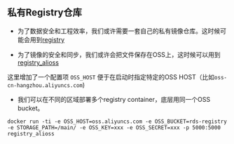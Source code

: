 
## 私有Registry仓库

* 为了数据安全和工程效率，我们或许需要一套自己的私有镜像仓库。这时候可能会用到[registry][1]

* 为了镜像的安全和同步，我们或许会把文件保存在OSS上，这时候可以用到 [registry_alioss][2]

这里增加了一个配置项 `OSS_HOST` 便于在启动时指定特定的OSS HOST（比如`oss-cn-hangzhou.aliyuncs.com`)

* 我们可以在不同的区域部署多个registry container，底层用同一个OSS bucket。

```
docker run -ti -e OSS_HOST=oss.aliyuncs.com -e OSS_BUCKET=rds-registry -e STORAGE_PATH=/main/ -e OSS_KEY=xxx -e OSS_SECRET=xxx -p 5000:5000  registry_alioss
```



[1]: prepare/install-docker-registry.md
[2]: https://github.com/chris-jin/docker-registry-alioss


